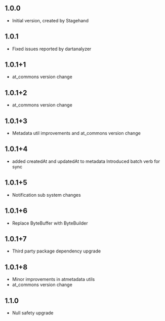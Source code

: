 ## 1.0.0
- Initial version, created by Stagehand
## 1.0.1
- Fixed issues reported by dartanalyzer
## 1.0.1+1
- at_commons version change
## 1.0.1+2
- at_commons version change
## 1.0.1+3
- Metadata util improvements and at_commons version change
## 1.0.1+4
- added createdAt and updatedAt to metadata
  Introduced batch verb for sync
## 1.0.1+5
- Notification sub system changes
## 1.0.1+6
- Replace ByteBuffer with ByteBuilder
## 1.0.1+7
- Third party package dependency upgrade
## 1.0.1+8
- Minor improvements in atmetadata utils
- at_commons version change
## 1.1.0
- Null safety upgrade
